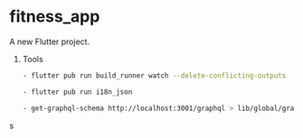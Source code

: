 # fitness_app

A new Flutter project.

1. Tools

   ```sh
   - flutter pub run build_runner watch --delete-conflicting-outputs
   ```

   ```sh
   - flutter pub run i18n_json
   ```

   ```sh
   - get-graphql-schema http://localhost:3001/graphql > lib/global/graphql/schema.graphql
   ```
s
